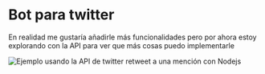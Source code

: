 # Bot para twitter

En realidad me gustaría añadirle más funcionalidades pero por ahora estoy explorando con la API para ver que más cosas puedo implementarle

![Ejemplo usando la API de twitter retweet a una mención con Nodejs](https://pbs.twimg.com/media/Ehc4ZYEWsAEs7wE?format=png&name=small)
